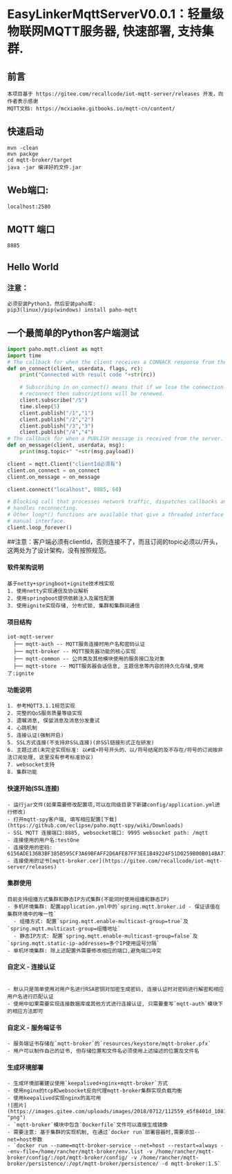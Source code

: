 # EasyLinkerMqttServerV0.0.1：轻量级物联网MQTT服务器, 快速部署, 支持集群.
## 前言

```
本项目基于 https://gitee.com/recallcode/iot-mqtt-server/releases 开发，向作者表示感谢
MQTT文档: https://mcxiaoke.gitbooks.io/mqtt-cn/content/
```

## 快速启动
```sbtshell
mvn -clean
mvn packge
cd mqtt-broker/target
java -jar 编译好的文件.jar
```
## Web端口:
```localhost:2580```
## MQTT  端口
```sbtshell
8885
```
## Hello World
### 注意：
```
必须安装Python3，然后安装paho库:
pip3(linux)/pip(windows) install paho-mqtt
```
## 一个最简单的Python客户端测试
```python
import paho.mqtt.client as mqtt
import time
# The callback for when the client receives a CONNACK response from the server.
def on_connect(client, userdata, flags, rc):
    print("Connected with result code "+str(rc))

    # Subscribing in on_connect() means that if we lose the connection and
    # reconnect then subscriptions will be renewed.
    client.subscribe("/S")
    time.sleep(5)
    client.publish("/1","1")
    client.publish("/2","2")
    client.publish("/3","3")
    client.publish("/4","4")
# The callback for when a PUBLISH message is received from the server.
def on_message(client, userdata, msg):
    print(msg.topic+" "+str(msg.payload))

client = mqtt.Client("clientId必须有")
client.on_connect = on_connect
client.on_message = on_message

client.connect("localhost", 8885, 60)

# Blocking call that processes network traffic, dispatches callbacks and
# handles reconnecting.
# Other loop*() functions are available that give a threaded interface and a
# manual interface.
client.loop_forever()
```
##注意：客户端必须有clientId，否则连接不了，而且订阅的topic必须以/开头，这两处为了设计架构，没有按照规范。
#### 软件架构说明
```sbtshell
基于netty+springboot+ignite技术栈实现
1. 使用netty实现通信及协议解析
2. 使用springboot提供依赖注入及属性配置
3. 使用ignite实现存储, 分布式锁, 集群和集群间通信

```

#### 项目结构
```
iot-mqtt-server
  ├── mqtt-auth -- MQTT服务连接时用户名和密码认证
  ├── mqtt-broker -- MQTT服务器功能的核心实现
  ├── mqtt-common -- 公共类及其他模块使用的服务接口及对象
  ├── mqtt-store -- MQTT服务器会话信息, 主题信息等内容的持久化存储,使用了:ignite
```
#### 功能说明
```
1. 参考MQTT3.1.1规范实现
2. 完整的QoS服务质量等级实现
3. 遗嘱消息, 保留消息及消息分发重试
4. 心跳机制
5. 连接认证(强制开启)
5. SSL方式连接(不支持非SSL连接)(非SSl链接形式正在研发)
6. 主题过滤(未完全实现标准: 以#或+符号开头的、以/符号结尾的及不存在/符号的订阅按非法订阅处理, 这里没有参考标准协议)
7. websocket支持
8. 集群功能
```


#### 快速开始(SSL连接)
```sbtshell
- 运行jar文件(如果需要修改配置项,可以在同级目录下新建config/application.yml进行修改)
- 打开mqtt-spy客户端, 填写相应配置[下载](https://github.com/eclipse/paho.mqtt-spy/wiki/Downloads)
- SSL MQTT 连接端口:8885, websocket端口: 9995 websocket path: /mqtt
- 连接使用的用户名:testOne
- 连接使用的密码: 6156ADE136B3BF385B595CF3A69BFAFF2D6AFE87FF3EE1B49224F51D0259B00B014BA7771064E9F46CBF67F27780AABCCC1C252142397FEE8316A91CB0C52176
- 连接使用的证书[mqtt-broker.cer](https://gitee.com/recallcode/iot-mqtt-server/releases)
```

#### 集群使用
```sbtshell
目前支持组播方式集群和静态IP方式集群(不能同时使用组播和静态IP)
- 多机环境集群: 配置application.yml中的`spring.mqtt.broker.id - 保证该值在集群环境中的唯一性`
  - 组播方式: 配置`spring.mqtt.enable-multicast-group=true`及`spring.mqtt.multicast-group=组播地址`
  - 静态IP方式: 配置`spring.mqtt.enable-multicast-group=false`及`spring.mqtt.static-ip-addresses=多个IP使用逗号分隔`
- 单机环境集群: 除上述配置外需要修改相应的端口,避免端口冲突
```

#### 自定义 - 连接认证
```sbtshell

- 默认只是简单使用对用户名进行RSA密钥对加密生成密码, 连接认证时对密码进行解密和相应用户名进行匹配认证
- 使用中如果需要实现连接数据库或其他方式进行连接认证, 只需要重写`mqtt-auth`模块下的相应方法即可

```

#### 自定义 - 服务端证书
```sbtshell
- 服务端证书存储在`mqtt-broker`的`resources/keystore/mqtt-broker.pfx`
- 用户可以制作自己的证书, 但存储位置和文件名必须使用上述描述的位置及文件名

```

#### 生成环境部署
```sbtshell
- 生成环境部署建议使用`keepalived+nginx+mqtt-broker`方式
- 使用nginx的tcp和websocket反向代理mqtt-broker集群实现负载均衡
- 使用keepalived实现nginx的高可用    
![图片](https://images.gitee.com/uploads/images/2018/0712/112559_e5f8401d_1081719.png "png")
- `mqtt-broker`模块中包含`Dockerfile`文件可以直接生成镜像
- 需要注意: 基于集群的实现机制, 在通过`docker run`部署容器时,需要添加--net=host参数
- `docker run --name=mqtt-broker-service --net=host --restart=always --env-file=/home/rancher/mqtt-broker/env.list -v /home/rancher/mqtt-broker/config/:/opt/mqtt-broker/config/ -v /home/rancher/mqtt-broker/persistence/:/opt/mqtt-broker/persistence/ -d mqtt-broker:1.5`

```
